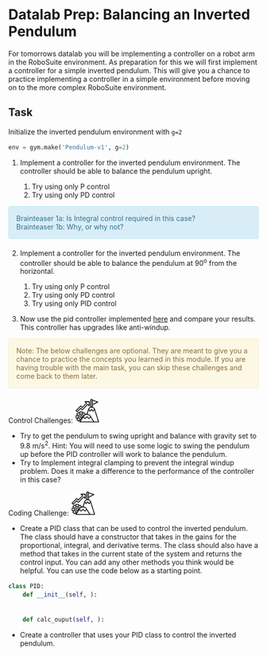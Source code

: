 # Datalab Prep: Balancing an Inverted Pendulum

For tomorrows datalab you will be implementing a controller on a robot arm in the RoboSuite environment. As preparation for this we will first implement a controller for a simple inverted pendulum. This will give you a chance to practice implementing a controller in a simple environment before moving on to the more complex RoboSuite environment.

## Task

Initialize the inverted pendulum environment with `g=2`

```python
env = gym.make('Pendulum-v1', g=2)
```

1. Implement a controller for the inverted pendulum environment. The controller should be able to balance the pendulum upright.

    1. Try using only P control
    1. Try using only PD control

<div style="padding: 15px; border: 1px solid transparent; border-color: transparent; margin-bottom: 20px; border-radius: 4px; color: #31708f; background-color: #d9edf7; border-color: #bce8f1;">
Brainteaser 1a: Is Integral control required in this case?<br>
Brainteaser 1b: Why, or why not?
</div>

2. Implement a controller for the inverted pendulum environment. The controller should be able to balance the pendulum at 90<sup>o</sup> from the horizontal.

    1. Try using only P control
    1. Try using only PD control
    1. Try using only PID control

1. Now use the pid controller implemented [here](https://github.com/ivmech/ivPID) and compare your results. This controller has upgrades like anti-windup.

<div style="padding: 15px; border: 1px solid transparent; border-color: transparent; margin-bottom: 20px; border-radius: 4px; color: #8a6d3b;; background-color: #fcf8e3; border-color: #faebcc;">
Note: The below challenges are optional. They are meant to give you a chance to practice the concepts you learned in this module. If you are having trouble with the main task, you can skip these challenges and come back to them later.  
</div>

Control Challenges: <img src="Images/challenge.png" height="50" />

- Try to get the pendulum to swing upright and balance with gravity set to 9.8 m/s<sup>2</sup>. Hint: You will need to use some logic to swing the pendulum up before the PID controller will work to balance the pendulum.
- Try to Implement integral clamping to prevent the integral windup problem. Does it make a difference to the performance of the controller in this case?

Coding Challenge: <img src="Images/challenge.png" height="50" />
- Create a PID class that can be used to control the inverted pendulum. The class should have a constructor that takes in the gains for the proportional, integral, and derivative terms. The class should also have a method that takes in the current state of the system and returns the control input. You can add any other methods you think would be helpful. You can use the code below as a starting point.

```python
class PID:
    def __init__(self, ):


    def calc_ouput(self, ):

```

- Create a controller that uses your PID class to control the inverted pendulum. 


